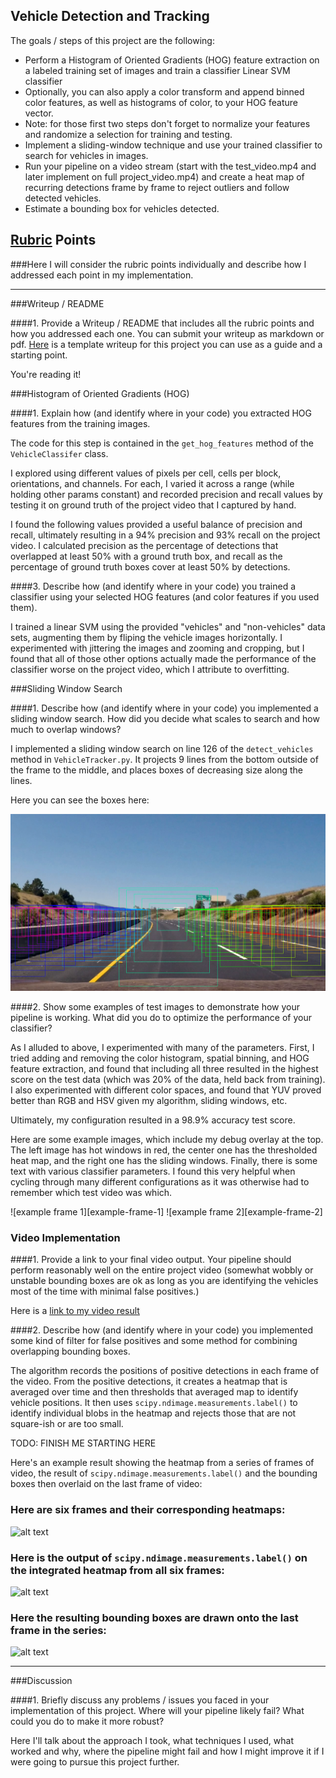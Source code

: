 ## Vehicle Detection and Tracking

The goals / steps of this project are the following:

* Perform a Histogram of Oriented Gradients (HOG) feature extraction on a labeled training set of images and train a classifier Linear SVM classifier
* Optionally, you can also apply a color transform and append binned color features, as well as histograms of color, to your HOG feature vector.
* Note: for those first two steps don't forget to normalize your features and randomize a selection for training and testing.
* Implement a sliding-window technique and use your trained classifier to search for vehicles in images.
* Run your pipeline on a video stream (start with the test_video.mp4 and later implement on full project_video.mp4) and create a heat map of recurring detections frame by frame to reject outliers and follow detected vehicles.
* Estimate a bounding box for vehicles detected.

[//]: # (Image References)
[image1]: ./assets/windows.png
[image2]: ./assets/example-frame-1.png
[image3]: ./assets/example-frame-2.png
[image4]: ./examples/sliding_window.jpg
[image5]: ./examples/bboxes_and_heat.png
[image6]: ./examples/labels_map.png
[image7]: ./examples/output_bboxes.png
[video1]: ./project_video.mp4

## [Rubric](https://review.udacity.com/#!/rubrics/513/view) Points
###Here I will consider the rubric points individually and describe how I addressed each point in my implementation.

---
###Writeup / README

####1. Provide a Writeup / README that includes all the rubric points and how you addressed each one.  You can submit your writeup as markdown or pdf.  [Here](https://github.com/udacity/CarND-Vehicle-Detection/blob/master/writeup_template.md) is a template writeup for this project you can use as a guide and a starting point.

You're reading it!

###Histogram of Oriented Gradients (HOG)

####1. Explain how (and identify where in your code) you extracted HOG features from the training images.

The code for this step is contained in the `get_hog_features` method of the
`VehicleClassifer` class.

I explored using different values of pixels per cell, cells per block,
orientations, and channels. For each, I varied it across a range (while holding
other params constant) and recorded precision and recall values by testing it on
ground truth of the project video that I captured by hand.

I found the following values provided a useful balance of precision and recall,
ultimately resulting in a 94% precision and 93% recall on the project video. I
calculated precision as the percentage of detections that overlapped at least
50% with a ground truth box, and recall as the percentage of ground truth boxes
cover at least 50% by detections.


####3. Describe how (and identify where in your code) you trained a classifier using your selected HOG features (and color features if you used them).

I trained a linear SVM using the provided "vehicles" and "non-vehicles" data
sets, augmenting them by fliping the vehicle images horizontally. I experimented
with jittering the images and zooming and cropping, but I found that all of
those other options actually made the performance of the classifier worse on the
project video, which I attribute to overfitting.

###Sliding Window Search

####1. Describe how (and identify where in your code) you implemented a sliding window search.  How did you decide what scales to search and how much to overlap windows?

I implemented a sliding window search on line 126 of the `detect_vehicles`
method in `VehicleTracker.py`. It projects 9 lines from the bottom outside of
the frame to the middle, and places boxes of decreasing size along the
lines.

Here you can see the boxes here:

![detection windows][image1]

####2. Show some examples of test images to demonstrate how your pipeline is working.  What did you do to optimize the performance of your classifier?

As I alluded to above, I experimented with many of the parameters. First, I
tried adding and removing the color histogram, spatial binning, and HOG feature
extraction, and found that including all three resulted in the highest score on
the test data (which was 20% of the data, held back from training). I also
experimented with different color spaces, and found that YUV proved better than
RGB and HSV given my algorithm, sliding windows, etc.

Ultimately, my configuration resulted in a 98.9% accuracy test score.

Here are some example images, which include my debug overlay at the top. The
left image has hot windows in red, the center one has the thresholded heat map,
and the right one has the sliding windows. Finally, there is some text with
various classifier parameters. I found this very helpful when cycling through
many different configurations as it was otherwise had to remember which test
video was which.

![example frame 1][example-frame-1]
![example frame 2][example-frame-2]


### Video Implementation

####1. Provide a link to your final video output.  Your pipeline should perform reasonably well on the entire project video (somewhat wobbly or unstable bounding boxes are ok as long as you are identifying the vehicles most of the time with minimal false positives.)

Here is a [link to my video result](https://youtu.be/4hv3oSlEYt8)


####2. Describe how (and identify where in your code) you implemented some kind of filter for false positives and some method for combining overlapping bounding boxes.

The algorithm records the positions of positive detections in each frame of the
video. From the positive detections, it creates a heatmap that is averaged over
time and then thresholds that averaged map to identify vehicle positions.
It then uses `scipy.ndimage.measurements.label()` to identify individual blobs
in the heatmap and rejects those that are not square-ish or are too small.

>>>>>>
TODO: FINISH ME STARTING HERE
>>>>>>

Here's an example result showing the heatmap from a series of frames of video, the result of `scipy.ndimage.measurements.label()` and the bounding boxes then overlaid on the last frame of video:

### Here are six frames and their corresponding heatmaps:

![alt text][image5]

### Here is the output of `scipy.ndimage.measurements.label()` on the integrated heatmap from all six frames:
![alt text][image6]

### Here the resulting bounding boxes are drawn onto the last frame in the series:
![alt text][image7]



---

###Discussion

####1. Briefly discuss any problems / issues you faced in your implementation of this project.  Where will your pipeline likely fail?  What could you do to make it more robust?

Here I'll talk about the approach I took, what techniques I used, what worked and why, where the pipeline might fail and how I might improve it if I were going to pursue this project further.

